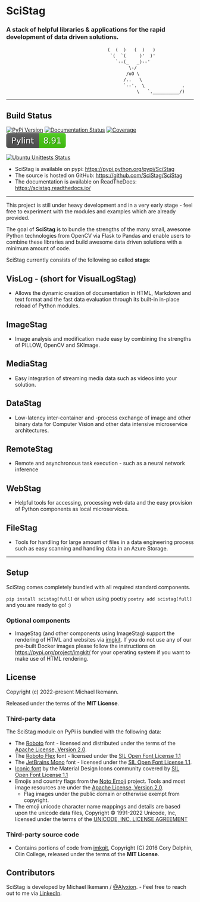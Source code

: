 # SciStag

### A stack of helpful libraries & applications for the rapid development of data driven solutions.

```
                                      (  (  )   (  )   )
                                       `(  `(     )'  )'
                                         `--(_   _)--'
                                              \-/
                                             /oO \
                                            /..   \
                                            `--'.  \              .             
                                                 \   `.__________/)
```

---

Build Status
------------

[![PyPi Version](https://img.shields.io/pypi/v/SciStag.svg)](https://pypi.python.org/pypi/SciStag)
[![Documentation Status](https://readthedocs.org/projects/scistag/badge/?version=latest)](https://scistag.readthedocs.io/en/latest/?badge=latest)
[![Coverage](https://coveralls.io/repos/github/SciStag/SciStag/badge.svg?branch=main)](https://coveralls.io/github/SciStag/SciStag)
[![Pylint](https://raw.githubusercontent.com/SciStag/SciStag/v0.0.3/docs/source/generated/pylint.svg)](https://coveralls.io/github/SciStag/SciStag)

[![Ubuntu Unittests Status](https://github.com/scistag/scistag/workflows/Ubuntu%20Unittests/badge.svg)](https://github.com/scistag/scistag/actions?query=workflow%3A%22Ubuntu+Unittests%22)

* SciStag is available on pypi: https://pypi.python.org/pypi/SciStag
* The source is hosted on GitHub: https://github.com/SciStag/SciStag
* The documentation is available on ReadTheDocs: https://scistag.readthedocs.io/

---

This project is still under heavy development and in a very early stage - 
feel free to experiment with the modules and  examples which are already 
provided.

The goal of **SciStag** is to bundle the strengths of the many small, awesome 
Python technologies from OpenCV via Flask to Pandas and enable users to combine 
these libraries and build awesome data driven solutions with a minimum amount of
code.

SciStag currently consists of the following so called **stags**:

## VisLog - (short for VisualLogStag)

* Allows the dynamic creation of documentation in HTML, Markdown and text format
and the fast data evaluation through its built-in in-place reload of Python
modules.

## ImageStag

- Image analysis and modification made easy by combining the strengths of PILLOW, OpenCV and SKImage.

## MediaStag

- Easy integration of streaming media data such as videos into your solution.

## DataStag

- Low-latency inter-container and -process exchange of image and other binary data for Computer Vision and other data
  intensive microservice architectures.

## RemoteStag

- Remote and asynchronous task execution - such as a neural network inference

## WebStag

* Helpful tools for accessing, processing web data and the easy provision
of Python components as local microservices.

## FileStag

* Tools for handling for large amount of files in a data engineering process 
such as easy scanning and handling data in an Azure Storage.

---

## Setup

SciStag comes completely bundled with all required standard components.

`pip install scistag[full]` or when using poetry `poetry add scistag[full]` and you are ready to go! :)

### Optional components

* ImageStag (and other components using ImageStag) support the rendering of HTML and websites via
  [imgkit](https://pypi.org/project/imgkit/). If you do not use any of our pre-built Docker images please follow the
  instructions on https://pypi.org/project/imgkit/ for your operating system if you want to make use of HTML rendering.

## License

Copyright (c) 2022-present Michael Ikemann.

Released under the terms of the **MIT License**.

### Third-party data

The SciStag module on PyPi is bundled with the following data:

* The [Roboto](https://fonts.google.com/specimen/Roboto) font - licensed and distributed under the terms of
  the [Apache License, Version 2.0](https://www.apache.org/licenses/LICENSE-2.0).
* The [Roboto Flex](https://github.com/googlefonts/roboto-flex) font - licensed under
  the [SIL Open Font License 1.1](http://scripts.sil.org/cms/scripts/page.php?item_id=OFL_web)
* The [JetBrains Mono](https://www.jetbrains.com/lp/mono/) font - licensed under
  the [SIL Open Font License 1.1](http://scripts.sil.org/cms/scripts/page.php?item_id=OFL_web).
* [Iconic font](https://github.com/Templarian/MaterialDesign-Webfont) by the Material Design Icons community covered
  by [SIL Open Font License 1.1](http://scripts.sil.org/cms/scripts/page.php?item_id=OFL_web)
* Emojis and country flags from the [Noto Emoji](https://github.com/googlefonts/noto-emoji) project. Tools and most
  image resources are under the [Apache License, Version 2.0](https://www.apache.org/licenses/LICENSE-2.0).
    * Flag images under the public domain or otherwise exempt from copyright.
* The emoji unicode character name mappings and details are based upon the unicode data files, Copyright © 1991-2022
  Unicode, Inc, licensed under the terms of the [UNICODE, INC. LICENSE AGREEMENT](https://www.unicode.org/license.txt)

### Third-party source code

* Contains portions of code from [imkgit](https://github.com/jarrekk/imgkit), Copyright (C) 2016 Cory Dolphin, Olin
  College, released under the terms of the **MIT License**.

## Contributors

SciStag is developed by Michael Ikemann / [@Alyxion](https://github.com/Alyxion). - Feel free to reach out to me
via [LinkedIn](https://www.linkedin.com/in/michael-ikemann/).

